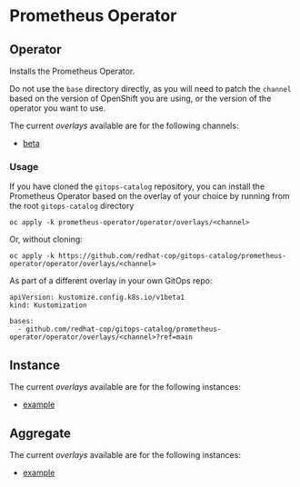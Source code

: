 # Prometheus Operator

## Operator

Installs the Prometheus Operator.

Do not use the `base` directory directly, as you will need to patch the `channel` based on the version of OpenShift you are using, or the version of the operator you want to use.

The current *overlays* available are for the following channels:
* [beta](operator/overlays/beta)

### Usage

If you have cloned the `gitops-catalog` repository, you can install the Prometheus Operator based on the overlay of your choice by running from the root `gitops-catalog` directory

```
oc apply -k prometheus-operator/operator/overlays/<channel>
```

Or, without cloning:

```
oc apply -k https://github.com/redhat-cop/gitops-catalog/prometheus-operator/operator/overlays/<channel>
```

As part of a different overlay in your own GitOps repo:

```
apiVersion: kustomize.config.k8s.io/v1beta1
kind: Kustomization

bases:
  - github.com/redhat-cop/gitops-catalog/prometheus-operator/operator/overlays/<channel>?ref=main
```

## Instance

The current *overlays* available are for the following instances:
* [example](instance/overlays/example)

## Aggregate

The current *overlays* available are for the following instances:
* [example](aggregate/overlays/example)
